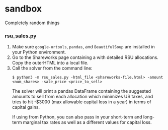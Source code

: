 # sandbox
Completely random things

### rsu_sales.py
1. Make sure `google-ortools`, `pandas`, and `BeautifulSoup` are installed in your Python environment.
2. Go to the Shareworks page containing a <table> with detailed RSU allocations.  Copy the outerHTML into a local file.
3. Call the solver from the command line:
```
$ python3 -m rsu_sales.py -html_file <shareworks-file.html> -amount <num_shares> -sale_price <price_to_sell>
```

The solver will print a pandas DataFrame containing the suggested amounts to sell from each allocation which minimizes US taxes,
and tries to hit -$3000 (max allowable capital loss in a year) in terms of capital gains.

If using from Python, you can also pass in your short-term and long-term marginal tax rates as well as a different values for capital loss.
